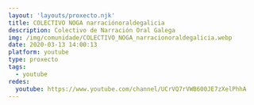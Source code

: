 ```yaml
---
layout: 'layouts/proxecto.njk'
title: COLECTIVO NOGA narraciónoraldegalicia
description: Colectivo de Narración Oral Galega
img: /img/comunidade/COLECTIVO_NOGA_narracionoraldegalicia.webp
date: 2020-03-13 14:00:13
platform: youtube
type: proxecto
tags:
  - youtube
redes:
  youtube: https://www.youtube.com/channel/UCrVQ7rVWB600JE7zXelPhhA
---
```

